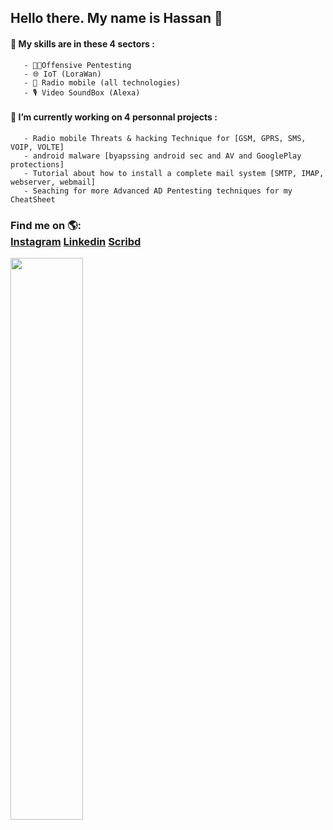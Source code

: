 ## Hello there. My name is Hassan 👋
#### 💬 My skills are in these 4 sectors :
       - 🐱‍💻Offensive Pentesting 
       - 🌐 IoT (LoraWan)
       - 📡 Radio mobile (all technologies)
       - 🎙️ Video SoundBox (Alexa)
#### 🔭 I’m currently working on 4 personnal projects : 
       - Radio mobile Threats & hacking Technique for [GSM, GPRS, SMS, VOIP, VOLTE] 
       - android malware [byapssing android sec and AV and GooglePlay protections]
       - Tutorial about how to install a complete mail system [SMTP, IMAP, webserver, webmail]
       - Seaching for more Advanced AD Pentesting techniques for my CheatSheet

### Find me on 🌎:<div class="button-group minor-group"><a href="https://www.instagram.com/mic.tec/" class="button primary">Instagram</a>   <a href="https://www.linkedin.com/in/hassan-profile/" class="button">Linkedin</a>   <a href="https://fr.scribd.com/user/282548159/HackGray" class="button">Scribd</a> 

</div> <img src="https://github-readme-streak-stats.herokuapp.com/?user=HackGray&theme=dark" width="48%" >


